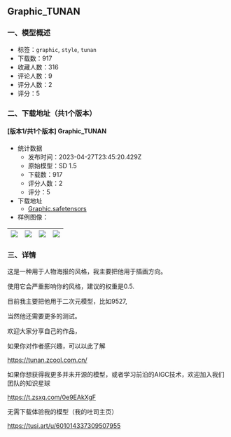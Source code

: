 ## Graphic_TUNAN
### 一、模型概述

- 标签：`graphic`, `style`, `tunan`
- 下载数：917
- 收藏人数：316
- 评论人数：9
- 评分人数：2
- 评分：5

### 二、下载地址（共1个版本）

#### [版本1/共1个版本] Graphic_TUNAN

- 统计数据
  - 发布时间：2023-04-27T23:45:20.429Z
  - 原始模型：SD 1.5
  - 下载数：917
  - 评分人数：2
  - 评分：5
- 下载地址
  - [Graphic.safetensors](https://civitai.com/api/download/models/56959)
- 样例图像：

| <img src="https://image.civitai.com/xG1nkqKTMzGDvpLrqFT7WA/2e77a849-351a-450f-4467-cb3b2f9d0700/width=450/618070.jpeg" /> | <img src="https://image.civitai.com/xG1nkqKTMzGDvpLrqFT7WA/7ac49950-fc20-4762-bf3a-d733aefb7700/width=450/618003.jpeg" /> | <img src="https://image.civitai.com/xG1nkqKTMzGDvpLrqFT7WA/15887148-68f1-4250-f3dc-acdf316d0100/width=450/618072.jpeg" /> | <img src="https://image.civitai.com/xG1nkqKTMzGDvpLrqFT7WA/777460b4-96b1-4577-c782-68ebbe1d1e00/width=450/618005.jpeg" /> |
| ---- | ---- | ---- | ---- |


### 三、详情
<p>这是一种用于人物海报的风格，我主要把他用于插画方向。</p><p>使用它会严重影响你的风格，建议的权重是0.5.</p><p>目前我主要把他用于二次元模型，比如9527,</p><p>当然他还需要更多的测试。</p><p>欢迎大家分享自己的作品，</p><p></p><p>如果你对作者感兴趣，可以以此了解</p><p><a target="_blank" rel="ugc" href="https://tunan.zcool.com.cn/">https://tunan.zcool.com.cn/</a></p><p>如果你想获得我更多并未开源的模型，或者学习前沿的AIGC技术，欢迎加入我们团队的知识星球</p><p><a target="_blank" rel="ugc" href="https://t.zsxq.com/0e9EAkXgF">https://t.zsxq.com/0e9EAkXgF</a></p><p>无需下载体验我的模型（我的吐司主页）</p><p><a target="_blank" rel="ugc" href="https://tusi.art/u/601014337309507955">https://tusi.art/u/601014337309507955</a></p>